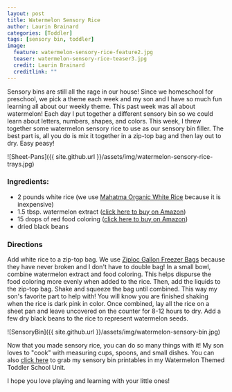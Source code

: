 ```yaml
---
layout: post
title: Watermelon Sensory Rice
author: Laurin Brainard
categories: [Toddler]
tags: [sensory bin, toddler]
image:
  feature: watermelon-sensory-rice-feature2.jpg
  teaser: watermelon-sensory-rice-teaser3.jpg
  credit: Laurin Brainard
  creditlink: ""
---
```

Sensory bins are still all the rage in our house! Since we homeschool for preschool, we pick a theme each week and my son and I have so much fun learning all about our weekly theme. This past week was all about watermelon! Each day I put together a different sensory bin so we could learn about letters, numbers, shapes, and colors. This week, I threw together some watermelon sensory rice to use as our sensory bin filler. The best part is, all you do is mix it together in a zip-top bag and then lay out to dry. Easy peasy! 

![Sheet-Pans]({{ site.github.url }}/assets/img/watermelon-sensory-rice-trays.jpg) 
### Ingredients:
- 2 pounds white rice (we use [Mahatma Organic White Rice](https://amzn.to/2KNZWSN) because it is inexpensive)
- 1.5 tbsp. watermelon extract ([click here to buy on Amazon](https://amzn.to/31UQMJU))
- 15 drops of red food coloring ([click here to buy on Amazon](https://amzn.to/2zfmll6))
- dried black beans

### Directions
Add white rice to a zip-top bag. We use [Ziploc Gallon Freezer Bags](https://amzn.to/31XpoL1) because they have never broken and I don't have to double bag! In a small bowl, combine watermelon extract and food coloring. This helps dispurse the food coloring more evenly when added to the rice. Then, add the liquids to the zip-top bag. Shake and squeeze the bag until combined. This way my son's favorite part to help with! You will know you are finished shaking when the rice is dark pink in color. Once combined, lay all the rice on a sheet pan and leave uncovered on the counter for 8-12 hours to dry. Add a few dry black beans to the rice to represent watermelon seeds. 

<script type="text/javascript">
amzn_assoc_placement = "adunit0";
amzn_assoc_tracking_id = "theprimarybra-20";
amzn_assoc_ad_mode = "manual";
amzn_assoc_ad_type = "smart";
amzn_assoc_marketplace = "amazon";
amzn_assoc_region = "US";
amzn_assoc_linkid = "944f57c28d960ee95a47a24221e93919";
amzn_assoc_search_bar = "true";
amzn_assoc_title = "Grab these items to make your sensory rice!";
amzn_assoc_asins = "B006K3RKEU,B07F2TFN7R,B00U5FNLQA,B003UEGZNE";
</script>
<script src="//z-na.amazon-adsystem.com/widgets/onejs?MarketPlace=US"></script>

![SensoryBin]({{ site.github.url }}/assets/img/watermelon-sensory-bin.jpg)

Now that you made sensory rice, you can do so many things with it! My son loves to "cook" with measuring cups, spoons, and small dishes. You can also [click here](https://www.teacherspayteachers.com/Product/Toddler-Lesson-Plans-Watermelon-Themed-Lessons-4762010?utm_source=TPB%20Blog&utm_campaign=20190820%20Watermelon%20Sensory%20Bins) to grab my sensory bin printables in my Watermelon Themed Toddler School Unit.

I hope you love playing and learning with your little ones!